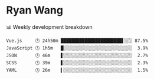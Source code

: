 # Ryan Wang

 <!-- waka-box start -->
📊 Weekly development breakdown
```text
Vue.js     🕓 24h50m ███████████████████████▋░░░ 87.5%
JavaScript 🕓 1h5m   █░░░░░░░░░░░░░░░░░░░░░░░░░░  3.9%
JSON       🕓 46m    ▋░░░░░░░░░░░░░░░░░░░░░░░░░░  2.7%
SCSS       🕓 39m    ▋░░░░░░░░░░░░░░░░░░░░░░░░░░  2.3%
YAML       🕓 26m    ▍░░░░░░░░░░░░░░░░░░░░░░░░░░  1.5%
```
<!-- Powered by https://github.com/YouEclipse/waka-box-go . -->
<!-- waka-box end -->
